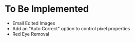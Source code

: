 # To Be Implemented #

  * Email Edited Images
  * Add an "Auto Correct" option to control pixel properties
  * Red Eye Removal



